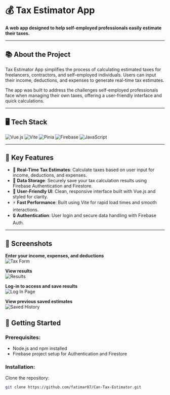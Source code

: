 # 💰 Tax Estimator App

**A web app designed to help self-employed professionals easily estimate their taxes.**

---

## 📚 About the Project
Tax Estimator App simplifies the process of calculating estimated taxes for freelancers, contractors, and self-employed individuals. Users can input their income, deductions, and expenses to generate real-time tax estimates.

The app was built to address the challenges self-employed professionals face when managing their own taxes, offering a user-friendly interface and quick calculations.

---

## 🖥️ Tech Stack
![Vue.js](https://img.shields.io/badge/Vue.js-35495E?style=for-the-badge&logo=vue.js&logoColor=4FC08D)
![Vite](https://img.shields.io/badge/Vite-646CFF?style=for-the-badge&logo=vite&logoColor=white)
![Pinia](https://img.shields.io/badge/Pinia-FFD43B?style=for-the-badge&logo=pinia&logoColor=white)
![Firebase](https://img.shields.io/badge/Firebase-FFCA28?style=for-the-badge&logo=firebase&logoColor=white)
![JavaScript](https://img.shields.io/badge/JavaScript-F7DF1E?style=for-the-badge&logo=javascript&logoColor=black)

---

## 🎯 Key Features
- 🧮 **Real-Time Tax Estimates**: Calculate taxes based on user input for income, deductions, and expenses.
- 📂 **Data Storage**: Securely save your tax calculation results using Firebase Authentication and Firestore.
- 🎨 **User-Friendly UI**: Clean, responsive interface built with Vue.js and styled for clarity.
- ⚡ **Fast Performance**: Built using Vite for rapid load times and smooth interactions.
- 🔒 **Authentication**: User login and secure data handling with Firebase Auth.

---



## 📸 Screenshots

**Enter your income, expenses, and deductions**  
![Tax Form](https://github.com/user-attachments/assets/8c473427-9d38-4400-9efc-5b86b40b43a9)

**View results**  
![Results](https://github.com/user-attachments/assets/21cc81e3-f683-4a11-b816-a2b4f3954ae0)

**Log-in to access and save results**  
![Log In Page](https://github.com/user-attachments/assets/5c8be6a0-229c-40c8-817a-19ef464f5d6f)

**View previous saved estimates**  
![Saved History](https://github.com/user-attachments/assets/bc70e7e1-4a39-4fe3-833d-d539de1f5697)

## 🚀 Getting Started

### Prerequisites:
- Node.js and npm installed
- Firebase project setup for Authentication and Firestore

### Installation:
Clone the repository:
   ```bash
   git clone https://github.com/fatimar07/Can-Tax-Estimator.git
